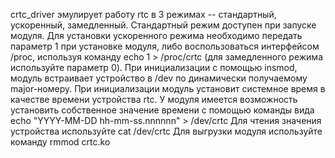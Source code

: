 crtc_driver эмулирует работу rtc в 3 режимах -- стандартный, ускоренный, замедленный. Стандартный режим доступен при запуске модуля. Для установки ускоренного режима необходимо передать параметр 1 при установке модуля, либо воспользоваться интерфейсом /proc, используя команду echo 1 > /proc/crtc (для замедленного режима используйте параметр 0). При инициализации с помощью insmod, модуль встраивает устройство в /dev по динамически получаемому major-номеру. При инициализации модуль установит системное время  в качестве времени устройства rtc. У модуля имеется возможность установить собственное значение времени с помощью команды вида echo "YYYY-MM-DD hh-mm-ss.nnnnnn" > /dev/crtc  Для чтения значения устройства используйте cat /dev/crtc Для выгрузки модуля используйте команду rmmod crtc.ko